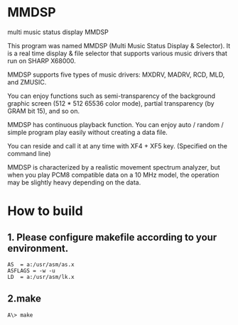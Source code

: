 # MMDSP
multi music status display MMDSP

This program was named MMDSP (Multi Music Status Display & Selector).
It is a real time display & file selector that supports various music drivers that run on SHARP X68000.

MMDSP supports five types of music drivers: MXDRV, MADRV, RCD, MLD, and ZMUSIC.

You can enjoy functions such as semi-transparency of the background graphic screen (512 * 512 65536 color mode), partial transparency (by GRAM bit 15), and so on.

MMDSP has continuous playback function.
You can enjoy auto / random / simple program play easily without creating a data file.

You can reside and call it at any time with XF4 + XF5 key. (Specified on the command line)

MMDSP is characterized by a realistic movement spectrum analyzer, but when you play PCM8 compatible data on a 10 MHz model, the operation may be slightly heavy depending on the data.

# How to build

## 1. Please configure makefile according to your environment.

    AS	= a:/usr/asm/as.x
    ASFLAGS	= -w -u
    LD	= a:/usr/asm/lk.x

## 2.make

    A\> make
